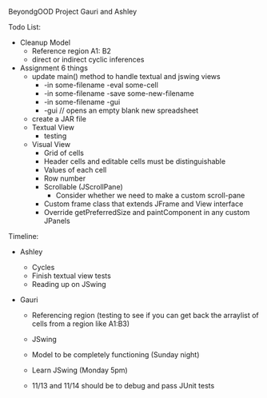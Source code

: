 BeyondgOOD Project
Gauri and Ashley

Todo List:
- Cleanup Model
    - Reference region A1: B2
    - direct or indirect cyclic inferences
- Assignment 6 things
    - update main() method to handle textual and jswing views
        - -in some-filename -eval some-cell
        - -in some-filename -save some-new-filename
        - -in some-filename -gui
        - -gui // opens an empty blank new spreadsheet
    - create a JAR file
    - Textual View
        - testing
    - Visual View
        - Grid of cells
        - Header cells and editable cells must be distinguishable
        - Values of each cell 
        - Row number
        - Scrollable (JScrollPane) 
            - Consider whether we need to make a custom scroll-pane
        - Custom frame class that extends JFrame and View interface
        - Override getPreferredSize and paintComponent in any custom JPanels
         
Timeline:
- Ashley
    - Cycles 
    - Finish textual view tests
    - Reading up on JSwing

- Gauri
    - Referencing region (testing to see if you can get back the arraylist of cells from a region like A1:B3)
    - JSwing
    
     - Model to be completely functioning (Sunday night) 
     - Learn JSwing (Monday 5pm)
     - 11/13 and 11/14 should be to debug and pass JUnit tests
 
    
